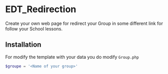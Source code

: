 # EDT_Redirection
Create your own web page for redirect your Group in some different link for follow your School lessons.

## Installation
For modify the template with your data you do modify `Group.php`
```php
$groupe = '<Name of your group>'
```
